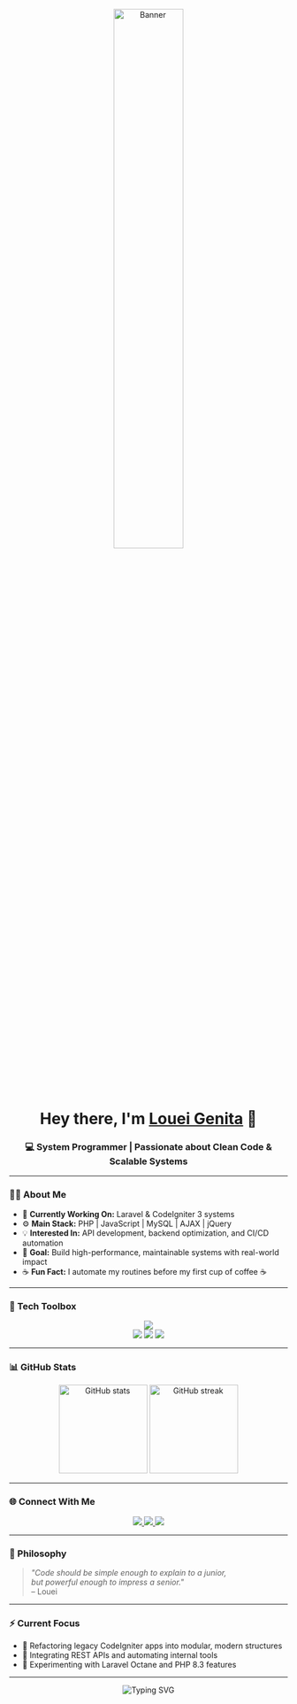 <!-- Banner / GIF Section -->
<p align="center">
  <img src="https://github.com/systpro04/png/blob/main/programming.gif" width="50%" height="50%" alt="Banner">
</p>

<!-- Greeting -->
<h1 align="center">Hey there, I'm <a href="https://github.com/systpro04" target="_blank">Louei Genita</a> 👋</h1>
<h3 align="center">💻 System Programmer | Passionate about Clean Code & Scalable Systems</h3>

---

### 👨‍💻 About Me

- 🚀 **Currently Working On:** Laravel & CodeIgniter 3 systems  
- ⚙️ **Main Stack:** PHP | JavaScript | MySQL | AJAX | jQuery  
- 💡 **Interested In:** API development, backend optimization, and CI/CD automation  
- 🎯 **Goal:** Build high-performance, maintainable systems with real-world impact  
- ☕ **Fun Fact:** I automate my routines before my first cup of coffee ☕

---

### 🧰 Tech Toolbox

<p align="center">
  <!-- Common tech via skillicons.dev -->
  <img src="https://skillicons.dev/icons?i=php,laravel,js,jquery,html,css,bootstrap,mysql,git,vscode,linux" />
  <br>
  <!-- Custom or missing icons -->
  <img src="https://img.shields.io/badge/CodeIgniter-FC390E?style=for-the-badge&logo=codeigniter&logoColor=white" />
  <img src="https://img.shields.io/badge/AJAX-00599C?style=for-the-badge&logo=jquery&logoColor=white" />
  <img src="https://img.shields.io/badge/APIs-FF6C37?style=for-the-badge&logo=postman&logoColor=white" />
</p>

---

### 📊 GitHub Stats

<p align="center">
  <img src="https://github-readme-stats.vercel.app/api?username=systpro04&show_icons=true&theme=radical&count_private=true" alt="GitHub stats" height="160"/>
  <img src="https://github-readme-streak-stats.herokuapp.com/?user=systpro04&theme=radical" alt="GitHub streak" height="160"/>
</p>

---

### 🌐 Connect With Me

<p align="center">
  <a href="https://github.com/systpro04" target="_blank">
    <img src="https://img.shields.io/badge/GitHub-100000?style=for-the-badge&logo=github&logoColor=white"/>
  </a>
  <a href="mailto:loueigenita@gmail.com" target="_blank">
    <img src="https://img.shields.io/badge/Email-0078D4?style=for-the-badge&logo=gmail&logoColor=white"/>
  </a>
  <a href="https://www.linkedin.com/in/loueigenita" target="_blank">
    <img src="https://img.shields.io/badge/LinkedIn-0077B5?style=for-the-badge&logo=linkedin&logoColor=white"/>
  </a>
</p>

---

### 🧠 Philosophy

> *"Code should be simple enough to explain to a junior,  
but powerful enough to impress a senior."*  
– Louei

---

### ⚡ Current Focus

- 🔹 Refactoring legacy CodeIgniter apps into modular, modern structures  
- 🔹 Integrating REST APIs and automating internal tools  
- 🔹 Experimenting with Laravel Octane and PHP 8.3 features  

---

<p align="center">
  <img src="https://readme-typing-svg.herokuapp.com?font=Fira+Code&weight=500&size=22&pause=1000&color=F7007C&center=true&vCenter=true&width=600&lines=Building+smart+systems...;Optimizing+code+for+performance...;Always+learning+something+new!" alt="Typing SVG" />
</p>

